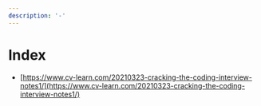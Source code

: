 ```yaml
---
description: '-'
---
```


# Index

* [https://www.cv-learn.com/20210323-cracking-the-coding-interview-notes1/](https://www.cv-learn.com/20210323-cracking-the-coding-interview-notes1/)
